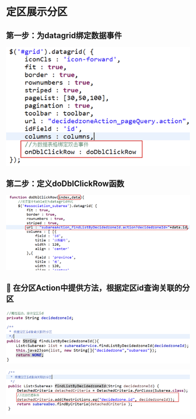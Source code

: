 # 定区展示分区

## 第一步：为datagrid绑定数据事件

![](../../../../.gitbook/assets/image%20%2825%29.png)

## 第二步：定义doDblClickRow函数

![](../../../../.gitbook/assets/image%20%2876%29.png)

##  在分区Action中提供方法，根据定区id查询关联的分区

![&#xF06C;	&#x5728;SubareaServiceImpl&#x4E2D;&#x63D0;&#x4F9B;&#x65B9;&#x6CD5;&#xFF0C;&#x6839;&#x636E;&#x5B9A;&#x533A;id&#x67E5;&#x8BE2;&#x5173;&#x8054;&#x7684;&#x5206;&#x533A;](../../../../.gitbook/assets/image%20%2852%29.png)

![](../../../../.gitbook/assets/image%20%2845%29.png)

